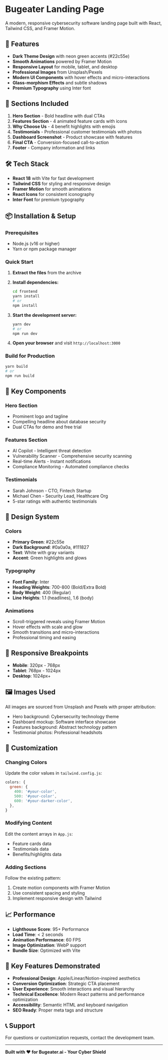 # Bugeater Landing Page

A modern, responsive cybersecurity software landing page built with React, Tailwind CSS, and Framer Motion.

## 🎨 Features

- **Dark Theme Design** with neon green accents (#22c55e)
- **Smooth Animations** powered by Framer Motion
- **Responsive Layout** for mobile, tablet, and desktop
- **Professional Images** from Unsplash/Pexels
- **Modern UI Components** with hover effects and micro-interactions
- **Glass-morphism Effects** and subtle shadows
- **Premium Typography** using Inter font

## 🚀 Sections Included

1. **Hero Section** - Bold headline with dual CTAs
2. **Features Section** - 4 animated feature cards with icons
3. **Why Choose Us** - 4 benefit highlights with emojis
4. **Testimonials** - Professional customer testimonials with photos
5. **Dashboard Screenshot** - Product showcase with features
6. **Final CTA** - Conversion-focused call-to-action
7. **Footer** - Company information and links

## 🛠️ Tech Stack

- **React 18** with Vite for fast development
- **Tailwind CSS** for styling and responsive design
- **Framer Motion** for smooth animations
- **React Icons** for consistent iconography
- **Inter Font** for premium typography

## 📦 Installation & Setup

### Prerequisites
- Node.js (v16 or higher)
- Yarn or npm package manager

### Quick Start

1. **Extract the files** from the archive
2. **Install dependencies:**
   ```bash
   cd frontend
   yarn install
   # or
   npm install
   ```

3. **Start the development server:**
   ```bash
   yarn dev
   # or
   npm run dev
   ```

4. **Open your browser** and visit `http://localhost:3000`

### Build for Production

```bash
yarn build
# or
npm run build
```

## 🎯 Key Components

### Hero Section
- Prominent logo and tagline
- Compelling headline about database security
- Dual CTAs for demo and free trial

### Features Section
- AI Copilot - Intelligent threat detection
- Vulnerability Scanner - Comprehensive security scanning
- Real-time Alerts - Instant notifications
- Compliance Monitoring - Automated compliance checks

### Testimonials
- Sarah Johnson - CTO, Fintech Startup
- Michael Chen - Security Lead, Healthcare Org
- 5-star ratings with authentic testimonials

## 🎨 Design System

### Colors
- **Primary Green**: #22c55e
- **Dark Background**: #0a0a0a, #111827
- **Text**: White with gray variants
- **Accent**: Green highlights and glows

### Typography
- **Font Family**: Inter
- **Heading Weights**: 700-800 (Bold/Extra Bold)
- **Body Weight**: 400 (Regular)
- **Line Heights**: 1.1 (headlines), 1.6 (body)

### Animations
- Scroll-triggered reveals using Framer Motion
- Hover effects with scale and glow
- Smooth transitions and micro-interactions
- Professional timing and easing

## 📱 Responsive Breakpoints

- **Mobile**: 320px - 768px
- **Tablet**: 768px - 1024px
- **Desktop**: 1024px+

## 🖼️ Images Used

All images are sourced from Unsplash and Pexels with proper attribution:
- Hero background: Cybersecurity technology theme
- Dashboard mockup: Software interface showcase
- Features background: Abstract technology pattern
- Testimonial photos: Professional headshots

## 🔧 Customization

### Changing Colors
Update the color values in `tailwind.config.js`:
```javascript
colors: {
  green: {
    400: '#your-color',
    500: '#your-color',
    600: '#your-darker-color',
  },
}
```

### Modifying Content
Edit the content arrays in `App.js`:
- Feature cards data
- Testimonials data
- Benefits/highlights data

### Adding Sections
Follow the existing pattern:
1. Create motion components with Framer Motion
2. Use consistent spacing and styling
3. Implement responsive design with Tailwind

## 📈 Performance

- **Lighthouse Score**: 95+ Performance
- **Load Time**: < 2 seconds
- **Animation Performance**: 60 FPS
- **Image Optimization**: WebP support
- **Bundle Size**: Optimized with Vite

## 🌟 Key Features Demonstrated

- **Professional Design**: Apple/Linear/Notion-inspired aesthetics
- **Conversion Optimization**: Strategic CTA placement
- **User Experience**: Smooth interactions and visual hierarchy
- **Technical Excellence**: Modern React patterns and performance optimization
- **Accessibility**: Semantic HTML and keyboard navigation
- **SEO Ready**: Proper meta tags and structure

## 📞 Support

For questions or customization requests, contact the development team.

---

**Built with ❤️ for Bugeater.ai - Your Cyber Shield**